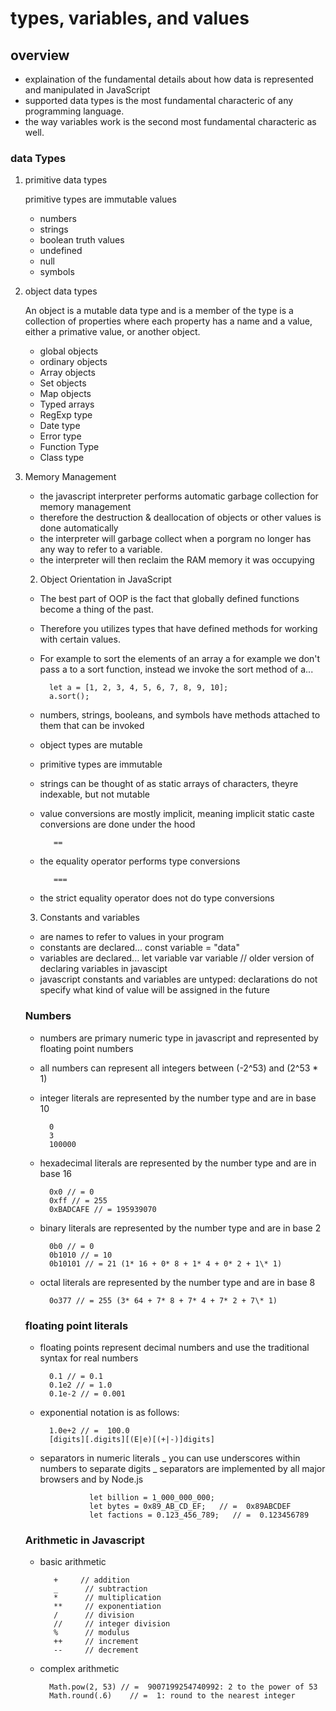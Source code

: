 # types, variables, and values

## overview

- explaination of the fundamental details about how data is represented and manipulated in JavaScript
- supported data types is the most fundamental characteric of any programming language.
- the way variables work is the second most fundamental characteric as well.

### data Types

1. primitive data types

   primitive types are immutable values

   - numbers
   - strings
   - boolean truth values
   - undefined
   - null
   - symbols

2. object data types

   An object is a mutable data type and is a member of the type <object> is a collection of properties where each property has a name and a value, either a primative value, or another object.

   - global objects
   - ordinary objects
   - Array objects
   - Set objects
   - Map objects
   - Typed arrays
   - RegExp type
   - Date type
   - Error type
   - Function Type
   - Class type

3. Memory Management

- the javascript interpreter performs automatic garbage collection for memory management
- therefore the destruction & deallocation of objects or other values is done automatically
- the interpreter will garbage collect when a porgram no longer has any way to refer to a variable.
- the interpreter will then reclaim the RAM memory it was occupying

2. Object Orientation in JavaScript

- The best part of OOP is the fact that globally defined functions become a thing of the past.
- Therefore you utilizes types that have defined methods for working with certain values.
- For example to sort the elements of an array a for example we don't pass a to a sort function, instead we invoke the sort method of a...

        let a = [1, 2, 3, 4, 5, 6, 7, 8, 9, 10];
        a.sort();

- numbers, strings, booleans, and symbols have methods attached to them that can be invoked
- object types are mutable
- primitive types are immutable
- strings can be thought of as static arrays of characters, theyre indexable, but not mutable
- value conversions are mostly implicit, meaning implicit static caste conversions are done under the hood

         ==

- the equality operator performs type conversions

         ===

- the strict equality operator does not do type conversions

3. Constants and variables

- are names to refer to values in your program
- constants are declared...
  const variable = "data"
- variables are declared...
  let variable
  var variable // older version of declaring variables in javascipt
- javascript constants and variables are untyped: declarations do not specify what kind of value will be assigned in the future

### Numbers

- numbers are primary numeric type in javascript and represented by floating point numbers
- all numbers can represent all integers between (-2^53) and (2^53 \* 1)

- integer literals are represented by the number type and are in base 10

        0
        3
        100000

- hexadecimal literals are represented by the number type and are in base 16

        0x0 // = 0
        0xff // = 255
        0xBADCAFE // = 195939070

- binary literals are represented by the number type and are in base 2

        0b0 // = 0
        0b1010 // = 10
        0b10101 // = 21 (1* 16 + 0* 8 + 1* 4 + 0* 2 + 1\* 1)

- octal literals are represented by the number type and are in base 8

        0o377 // = 255 (3* 64 + 7* 8 + 7* 4 + 7* 2 + 7\* 1)

### floating point literals

- floating points represent decimal numbers and use the traditional syntax for real numbers

        0.1 // = 0.1
        0.1e2 // = 1.0
        0.1e-2 // = 0.001

- exponential notation is as follows:

        1.0e+2 // =  100.0
        [digits][.digits][(E|e)[(+|-)]digits]

- separators in numeric literals _ you can use underscores within numbers to separate digits _ separators are implemented by all major browsers and by Node.js

                 let billion = 1_000_000_000;
                 let bytes = 0x89_AB_CD_EF;   // =  0x89ABCDEF
                 let factions = 0.123_456_789;   // =  0.123456789

### Arithmetic in Javascript

- basic arithmetic

         +     // addition
         _      // subtraction
         *      // multiplication
         **     // exponentiation
         /      // division
         //     // integer division
         %      // modulus
         ++     // increment
         --     // decrement

- complex arithmetic

        Math.pow(2, 53) // =  9007199254740992: 2 to the power of 53
        Math.round(.6)    // =  1: round to the nearest integer
